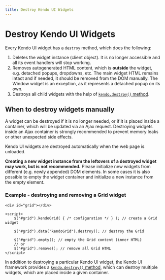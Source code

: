 ```yaml
---
title: Destroy Kendo UI Widgets
---
```


# Destroy Kendo UI Widgets

Every Kendo UI widget has a `destroy` method, which does the following:

1. Deletes the widget instance (client object). It is no longer accessible and all its event handlers will stop working.
1. Removes autogenerated HTML content, which is **outside** the widget, e.g. detached popups, dropdowns, etc. The main widget HTML remains intact and if needed, it should be removed from the DOM manually.
The Window widget is an exception, as it represents a detached popup on its own.
1. Destroys all child widgets with the help of [`kendo.destroy()` method](/api/framework/kendo#methods-destroy).

## When to destroy widgets manually

A widget can be destroyed if it is no longer needed, or if it is placed inside a container, which will be updated via an Ajax request.
Destroying widgets inside an Ajax container is strongly recommended to prevent memory leaks or other unexpected side effects.

Kendo UI widgets are destroyed automatically when the web page is unloaded.

**Creating a new widget instance from the leftovers of a destroyed widget may work, but is not recommended.** Please initialize new widgets from different (e.g. newly appended) DOM elements.
In some cases it is also possible to empty the widget container and initialize a new instance from the empty element.

### Example - destroying and removing a Grid widget

	<div id="grid"></div>
    
	<script>
		$("#grid").kendoGrid( { /* configuration */ } ); // create a Grid widget
		
		$("#grid").data("kendoGrid").destroy(); // destroy the Grid
        
        $("#grid").empty(); // empty the Grid content (inner HTML)
        // or 
        $("#grid").remove(); // remove all Grid HTML
	</script>

In addition to destroying a particular Kendo UI widget, the Kendo UI framework provides a [`kendo.destroy()` method](/api/framework/kendo#methods-destroy),
which can destroy multiple widgets, which are placed inside a given container.